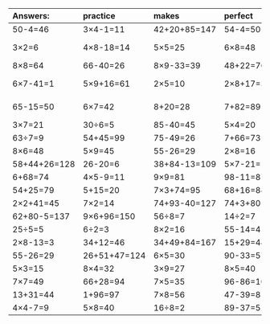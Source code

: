 | Answers: | practice | makes | perfect | ! |
| :--- | :--- | :--- | :--- | :--- |
| 50-4=46 | 3×4-1=11 | 42+20+85=147 | 54-4=50 | 2×6=12 | 
| 3×2=6 | 4×8-18=14 | 5×5=25 | 6×8=48 | 43+26-25=44 | 
| 8×8=64 | 66-40=26 | 8×9-33=39 | 48+22=70 | 6×6=36 | 
| 6×7-41=1 | 5×9+16=61 | 2×5=10 | 2×8+17=33 | 39+97-73=63 | 
| 65-15=50 | 6×7=42 | 8+20=28 | 7+82=89 | 12+97-77=32 | 
| 3×7=21 | 30÷6=5 | 85-40=45 | 5×4=20 | 8×4+99=131 | 
| 63÷7=9 | 54+45=99 | 75-49=26 | 7+66=73 | 10+51=61 | 
| 8×6=48 | 5×9=45 | 55-26=29 | 2×8=16 | 9×4=36 | 
| 58+44+26=128 | 26-20=6 | 38+84-13=109 | 5×7-21=14 | 53+12=65 | 
| 6+68=74 | 4×5-9=11 | 9×9=81 | 98-11=87 | 4×5=20 | 
| 54+25=79 | 5+15=20 | 7×3+74=95 | 68+16=84 | 7×6=42 | 
| 2×2+41=45 | 7×2=14 | 74+93-40=127 | 74+3+80=157 | 23+36=59 | 
| 62+80-5=137 | 9×6+96=150 | 56÷8=7 | 14÷2=7 | 8×3=24 | 
| 25÷5=5 | 6÷2=3 | 8×2=16 | 55-14=41 | 4×3=12 | 
| 2×8-13=3 | 34+12=46 | 34+49+84=167 | 15+29=44 | 7×2-9=5 | 
| 55-26=29 | 26+51+47=124 | 6×5=30 | 90-33=57 | 57-33=24 | 
| 5×3=15 | 8×4=32 | 3×9=27 | 8×5=40 | 83-76=7 | 
| 7×7=49 | 66+28=94 | 7×5=35 | 96-86=10 | 90-38=52 | 
| 13+31=44 | 1+96=97 | 7×8=56 | 47-39=8 | 1×7=7 | 
| 4×4-7=9 | 5×8=40 | 16÷8=2 | 89-37=52 | 64÷8=8 | 
